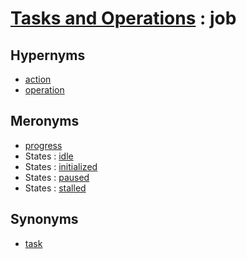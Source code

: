 # [Tasks and Operations][1] : job

## Hypernyms

  - [action](action.md)
  - [operation](operation.md)

## Meronyms

  - [progress](progress.md)
  - States : [idle](/States/idle.md)
  - States : [initialized](/States/initialized.md)
  - States : [paused](/States/paused.md)
  - States : [stalled](/States/stalled.md)

## Synonyms

  - [task](task.md)

[1]: README.md

